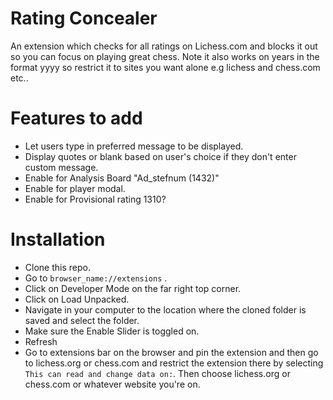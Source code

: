 # Rating Concealer

An extension which checks for all ratings on Lichess.com and blocks it out so you can focus on playing great chess. Note it also works on years in the format yyyy so restrict it to sites you want alone e.g lichess and chess.com etc..

# Features to add
- Let users type in preferred message to be displayed.
- Display quotes or blank based on user's choice if they don't enter custom message.
- Enable for Analysis Board "Ad_stefnum (1432)"
- Enable for player modal.
- Enable for Provisional rating 1310?

# Installation
- Clone this repo.
- Go to ```browser_name://extensions``` .
- Click on Developer Mode on the far right top corner.
- Click on Load Unpacked.
- Navigate in your computer to the location where the cloned folder is saved and select the folder.
- Make sure the Enable Slider is toggled on.
- Refresh
- Go to extensions bar on the browser and pin the extension and then go to lichess.org or chess.com and restrict the extension there by selecting ```This can read and change data on:```. Then choose lichess.org or chess.com or whatever website you're on.